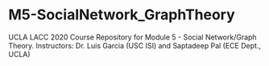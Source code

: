 # M5-SocialNetwork_GraphTheory
UCLA LACC 2020 Course Repository for Module 5 - Social Network/Graph Theory. Instructors: Dr. Luis Garcia (USC ISI) and Saptadeep Pal (ECE Dept., UCLA) 
